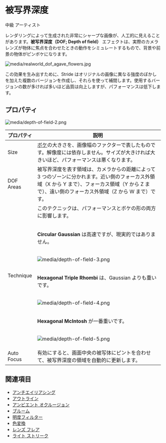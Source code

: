 # 被写界深度
<!--
# Depth of field
-->

<span class="label label-doc-level">中級</span>
<span class="label label-doc-audience">アーティスト</span>
<!--
<span class="label label-doc-level">Intermediate</span>
<span class="label label-doc-audience">Artist</span>
-->

レンダリングによって生成された非常にシャープな画像が、人工的に見えることがあります。**被写界深度（DOF; Depth of field）** エフェクトは、実際のカメラレンズが物体に焦点を合わせたときの動作をシミュレートするもので、背景や前景の物体がピンボケになります。
<!--
By default, rendering produces a very sharp image, which can look artificial. **Depth of field** effects simulate the behavior of a real camera lens focusing an object, leaving background and foreground objects out of focus.
-->

![media/realworld_dof_agave_flowers.jpg](media/realworld_dof_agave_flowers.jpg) 

この効果を生み出すために、Stride はオリジナルの画像に異なる強度のぼかしを加えた複数のバージョンを作成し、それらを使って補間します。使用するバージョンの数が多ければ多いほど品質は向上しますが、パフォーマンスは低下します。
<!--
To create the effect, Stride creates several versions of the original image with different intensities of blur, and interpolates between them. The more layers used, the better the quality, but at performance cost.
-->

## プロパティ
<!--
## Properties
-->

![media/depth-of-field-2.png](media/depth-of-field-2.png)

| プロパティ  | 説明
| ---------- | -------- 
| Size       | [ボケ](https://ja.wikipedia.org/wiki/%E3%83%9C%E3%82%B1_(%E5%86%99%E7%9C%9F))の大きさを、画像幅のファクターで表したものです。解像度には依存しません。サイズが大きければ大きいほど、パフォーマンスは悪くなります。
| DOF Areas  | 被写界深度を表す領域は、カメラからの距離によって 3 つのゾーンに分かれます。近い側のフォーカス外領域（X から Y まで）、フォーカス領域（Y から Z まで）、遠い側のフォーカス外領域（Z から W まで）です。
| Technique  | このテクニックは、パフォーマンスとボケの形の両方に影響します。 <p><br>**Circular Gaussian** は高速ですが、現実的ではありません。<p><br>![media/depth-of-field-3.png](media/depth-of-field-3.png) <p><br>**Hexagonal Triple Rhombi** は、Gaussian よりも重いです。<p><br>![media/depth-of-field-4.png](media/depth-of-field-4.png) <p><br>**Hexagonal McIntosh** が一番重いです。<p><br>![media/depth-of-field-5.png](media/depth-of-field-5.png)   
| Auto Focus | 有効にすると、画面中央の被写体にピントを合わせて、被写界深度の領域を自動的に更新します。

<!--
| Property   | Description     
| ---------- | -------- 
| Size       | Size of the [bokeh (Wikipedia)](https://en.wikipedia.org/wiki/Bokeh), expressed as a factor of the image width so it's resolution-independent. The bigger the size, the worse the performance                                              
| DOF Areas  | Areas of the depth of field. There are three main zones defined by their distance from the camera: near out-of-focus area (from X to Y), in-focus area (from Y to Z), and far out-of-focus area (from Z to W) 
| Technique  | The technique affects both the performance and the shape of the bokeh.  <p><br>**Circular Gaussian** is fast but unrealistic. <p><br>![media/depth-of-field-3.png](media/depth-of-field-3.png) <p><br>**Hexagonal Triple Rhombi** is heavier than Gaussian. <p><br>![media/depth-of-field-4.png](media/depth-of-field-4.png) <p><br>**Hexagonal McIntosh** is the heaviest. <p><br>![media/depth-of-field-5.png](media/depth-of-field-5.png)   
| Auto Focus | Automatically updates the DOF areas so the camera focuses on the object at the center of the screen
-->

## 関連項目
<!--
## See also
-->

* [アンチエイリアシング](anti-aliasing.md)
* [アウトライン](outline.md)
* [アンビエント オクルージョン](ambient-occlusion.md)
* [ブルーム](bloom.md)
* [明度フィルター](bright-filter.md)
* [色変換](color-transforms/index.md)
* [レンズ フレア](lens-flare.md)
* [ライト ストリーク](light-streaks.md)

<!--
* [Anti-aliasing](anti-aliasing.md)
* [Outline](outline.md)
* [Ambient occlusion](ambient-occlusion.md)
* [Bloom](bloom.md)
* [Bright filter](bright-filter.md)
* [Color transforms](color-transforms/index.md)
* [Lens flare](lens-flare.md)
* [Light streaks](light-streaks.md)
-->
